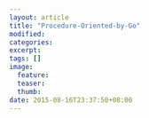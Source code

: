 ```yaml
---
layout: article
title: "Procedure-Oriented-by-Go"
modified:
categories: 
excerpt:
tags: []
image:
  feature:
  teaser:
  thumb:
date: 2015-08-16T23:37:50+08:00
---
```


